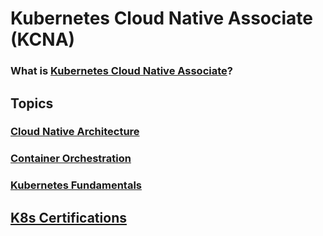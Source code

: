 # Kubernetes Cloud Native Associate (KCNA)
### What is [Kubernetes Cloud Native Associate](https://www.cncf.io/training/certification/kcna/)?


## Topics
### [Cloud Native Architecture](https://kevinsulatra.github.io/k8snotes/kcna_notes/cloud_native_architecture/cn_arch.html)
### [Container Orchestration](https://kevinsulatra.github.io/k8snotes/kcna_notes/container_orchestration/container_orchestration.html)
### [Kubernetes Fundamentals](https://kevinsulatra.github.io/k8snotes/kcna_notes/k8s_fundamentals/k8s_fundamentals.html)


## [**K8s Certifications**](https://kevinsulatra.github.io/k8snotes/about/about.html)
